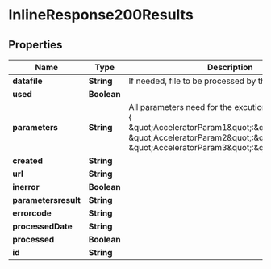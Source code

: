 
# InlineResponse200Results

## Properties
Name | Type | Description | Notes
------------ | ------------- | ------------- | -------------
**datafile** | **String** | If needed, file to be processed by the accelerator. |  [optional]
**used** | **Boolean** |  |  [optional]
**parameters** | **String** | All parameters need for the excution in JSON format : {     \&quot;AcceleratorParam1\&quot;:\&quot;value1\&quot;,    \&quot;AcceleratorParam2\&quot;:\&quot;value2\&quot;,    \&quot;AcceleratorParam3\&quot;:\&quot;value3\&quot;} |  [optional]
**created** | **String** |  |  [optional]
**url** | **String** |  |  [optional]
**inerror** | **Boolean** |  |  [optional]
**parametersresult** | **String** |  |  [optional]
**errorcode** | **String** |  |  [optional]
**processedDate** | **String** |  |  [optional]
**processed** | **Boolean** |  |  [optional]
**id** | **String** |  |  [optional]



